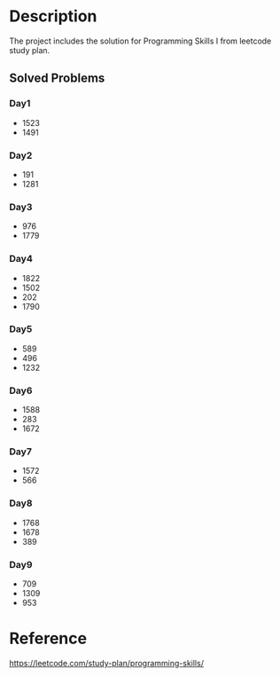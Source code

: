 # Description
The project includes the solution for Programming Skills I from leetcode study plan.

## Solved Problems
### Day1
- 1523
- 1491
### Day2
- 191
- 1281
### Day3
- 976
- 1779
### Day4
- 1822
- 1502
- 202
- 1790
### Day5
- 589
- 496
- 1232
### Day6
- 1588
- 283
- 1672
### Day7
- 1572
- 566
### Day8
- 1768
- 1678
- 389
### Day9
- 709
- 1309
- 953

# Reference
https://leetcode.com/study-plan/programming-skills/